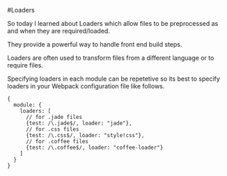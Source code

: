 
#Loaders

So today I learned about Loaders which allow files to be preprocessed as and when they are required/loaded. 

They provide a powerful way to handle front end build steps.

Loaders are often used to transform files from a different language or to require files. 

Specifying loaders in each module can be repetetive so its best to specify loaders in your Webpack configuration file like follows.



```
{ 
  module: { 
    loaders: [
      // for .jade files 
      {test: /\.jade$/, loader: "jade"},
      // for .css files 
      {test: /\.css$/, loader: "style!css"},
      // for .coffee files
      {test: /\.coffee$/, loader: "coffee-loader"}
    ]
  }
}
          
```
